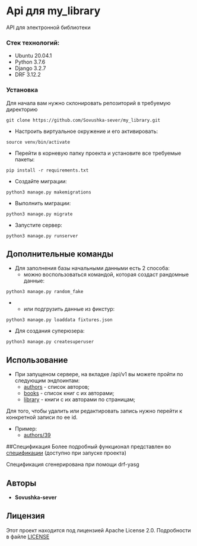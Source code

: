 # Api для my_library
API для электронной библиотеки

### Стек технологий:

- Ubuntu 20.04.1
- Python 3.7.6
- Django 3.2.7
- DRF 3.12.2

### Установка

Для начала вам нужно склонировать репозиторий в требуемую директорию
```
git clone https://github.com/Sovushka-sever/my_library.git
```
- Настроить виртуальное окружение и его активировать:
```
source venv/bin/activate
```
- Перейти в корневую папку проекта и установите все требуемые пакеты:
```
pip install -r requirements.txt
```
- Создайте миграции:
```
python3 manage.py makemigrations
```
- Выполнить миграции:
```
python3 manage.py migrate
```
- Запустите сервер: 
```
python3 manage.py runserver
```

## Дополнительные команды

- Для заполнения базы начальными данными есть 2 способа:
  - можно воспользоваться командой, которая создаст рандомные данные:

```
python3 manage.py random_fake
```
- 
  - или подгрузить данные из фикстур:
```
python3 manage.py loaddata fixtures.json
```
- Для создания суперюзера:
```
python3 manage.py createsuperuser
```
## Использование

- При запущеном сервере, на вкладке /api/v1 вы можете пройти по следующим эндпоинтам:
    - [authors](http://localhost:8080/api/v1/authors) - список авторов;
    - [books](http://localhost:8080/api/v1/books) - список книг с их авторами;
    - [library](http://localhost:8080/api/v1/library) - книги с их авторами по страницам;

Для того, чтобы удалить или редактировать запись нужно перейти к конкретной записи по ее id. 
- Пример:
    - [authors/39](http://localhost:8081/api/v1/authors/39/)

##Спецификация
Более подробный функционал представлен во [спецификации](http://127.0.0.1:8000/swagger/)
(доступно при запуске проекта)

Спецификация сгенерирована при помощи drf-yasg

## Авторы

* **Sovushka-sever** 

## Лицензия

Этот проект находится под лицензией Apache License 2.0. Подробности в файле  [LICENSE](https://github.com/Sovushka-sever/infra_sp2/blob/master/LICENSE)
